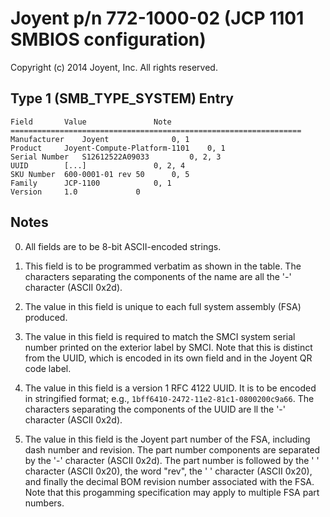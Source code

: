 # Joyent p/n 772-1000-02 (JCP 1101 SMBIOS configuration)

Copyright (c) 2014 Joyent, Inc.  All rights reserved.

## Type 1 (SMB_TYPE_SYSTEM) Entry

```
Field		Value				Note
=================================================================
Manufacturer	Joyent				0, 1
Product		Joyent-Compute-Platform-1101	0, 1
Serial Number	S12612522A09033			0, 2, 3
UUID		[...]				0, 2, 4
SKU Number	600-0001-01 rev 50		0, 5
Family		JCP-1100			0, 1
Version		1.0				0
```

## Notes

0. All fields are to be 8-bit ASCII-encoded strings.

1. This field is to be programmed verbatim as shown in the table.  The
characters separating the components of the name are all the '-' character
(ASCII 0x2d).

2. The value in this field is unique to each full system assembly (FSA)
produced.

3. The value in this field is required to match the SMCI system serial
number printed on the exterior label by SMCI.  Note that this is distinct
from the UUID, which is encoded in its own field and in the Joyent QR code
label.

4. The value in this field is a version 1 RFC 4122 UUID.  It is to be
encoded in stringified format; e.g., `1bff6410-2472-11e2-81c1-0800200c9a66`.
The characters separating the components of the UUID are ll the '-'
character (ASCII 0x2d).

5. The value in this field is the Joyent part number of the FSA, including
dash number and revision.  The part number components are separated by the
'-' character (ASCII 0x2d).  The part number is followed by the ' '
character (ASCII 0x20), the word "rev", the ' ' character (ASCII 0x20), and
finally the decimal BOM revision number associated with the FSA.  Note that
this progamming specification may apply to multiple FSA part numbers.
